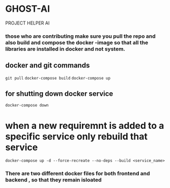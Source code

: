 
# GHOST-AI
PROJECT HELPER AI

### those who are contributing make sure you pull the repo and also build and compose the docker -image so that all the libraries are installed in docker and not system.

## docker and git  commands 
``git pull``
``docker-compose build``
``docker-compose up``

## for shutting down docker service
``docker-compose down``

# when a new requiremnt is added to a specific service only rebuild that service
``docker-compose up -d --force-recreate --no-deps --build <service_name>``


### There are two different docker files for both frontend and backend , so that they remain isloated
